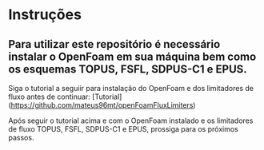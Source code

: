 # Instruções

## Para utilizar este repositório é necessário instalar o OpenFoam em sua máquina bem como os esquemas TOPUS, FSFL, SDPUS-C1 e EPUS.

Siga o tutorial a seguiir para instalação do OpenFoam e dos limitadores de fluxo antes de continuar: [Tutorial] (https://github.com/mateus96mt/openFoamFluxLimiters)

Após seguir o tutorial acima e com o OpenFoam instalado e os limitadores de fluxo TOPUS, FSFL, SDPUS-C1 e EPUS, prossiga para os próximos passos.
